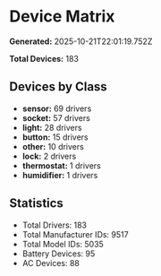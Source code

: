 # Device Matrix

**Generated:** 2025-10-21T22:01:19.752Z

**Total Devices:** 183

## Devices by Class

- **sensor:** 69 drivers
- **socket:** 57 drivers
- **light:** 28 drivers
- **button:** 15 drivers
- **other:** 10 drivers
- **lock:** 2 drivers
- **thermostat:** 1 drivers
- **humidifier:** 1 drivers

## Statistics

- Total Drivers: 183
- Total Manufacturer IDs: 9517
- Total Model IDs: 5035
- Battery Devices: 95
- AC Devices: 88
